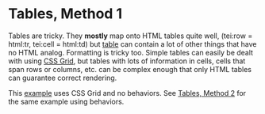# Tables, Method 1
Tables are tricky. They **mostly** map onto HTML tables quite well, (tei:row = html:tr, tei:cell = html:td) but [table](https://tei-c.org/release/doc/tei-p5-doc/en/html/ref-table.html) can contain a lot of other things that have no HTML analog. Formatting is tricky too. Simple tables can easily be dealt with using [CSS Grid](https://developer.mozilla.org/en-US/docs/Web/CSS/CSS_Grid_Layout), but tables with lots of information in cells, cells that span rows or columns, etc. can be complex enough that only HTML tables can guarantee correct rendering.

This [example](https://tei-c.org/release/doc/tei-p5-doc/en/html/ref-table.html#index-egXML-d53e118259) uses CSS Grid and no behaviors. See [Tables, Method 2](#table-2) for the same example using behaviors.